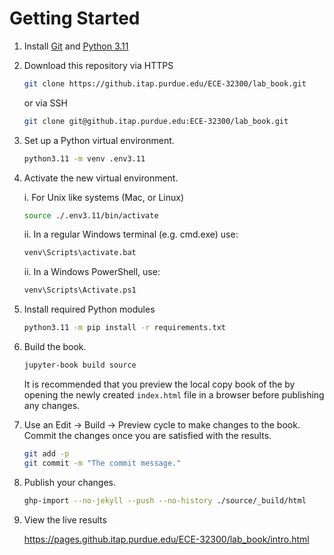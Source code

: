 # Getting Started

1. Install [Git](https://github.com/git-guides/install-git) and [Python 3.11](https://www.python.org/)
2. Download this repository via HTTPS

   ```sh
   git clone https://github.itap.purdue.edu/ECE-32300/lab_book.git
   ```
   or via SSH

   ```sh
   git clone git@github.itap.purdue.edu:ECE-32300/lab_book.git
   ```

3. Set up a Python virtual environment.

   ```sh
   python3.11 -m venv .env3.11
   ```

4. Activate the new virtual environment.

   i. For Unix like systems (Mac, or Linux)
   ```sh
   source ./.env3.11/bin/activate
   ```
   ii. In a regular Windows terminal (e.g. cmd.exe) use:
   ```sh
   venv\Scripts\activate.bat
   ```
   ii. In a Windows PowerShell, use:
   ```sh
   venv\Scripts\Activate.ps1
   ```

5. Install required Python modules

   ```sh
   python3.11 -m pip install -r requirements.txt
   ```

6. Build the book.

   ```sh
   jupyter-book build source
   ```

   It is recommended that you preview the local copy book of the by opening the newly created `index.html` file in a browser before publishing any changes.

7. Use an Edit -> Build -> Preview cycle to make changes to the book. Commit the
changes once you are satisfied with the results.

   ```sh
   git add -p
   git commit -m "The commit message."
   ```

8. Publish your changes.

   ```sh
   ghp-import --no-jekyll --push --no-history ./source/_build/html
   ```

9. View the live results

   https://pages.github.itap.purdue.edu/ECE-32300/lab_book/intro.html